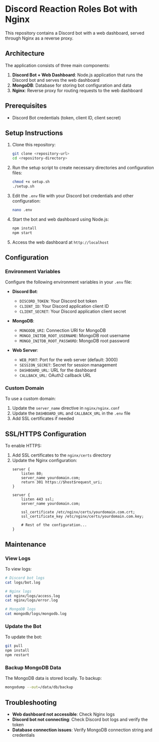 # Discord Reaction Roles Bot with Nginx

This repository contains a Discord bot with a web dashboard, served through Nginx as a reverse proxy.

## Architecture

The application consists of three main components:

1. **Discord Bot + Web Dashboard**: Node.js application that runs the Discord bot and serves the web dashboard
2. **MongoDB**: Database for storing bot configuration and data
3. **Nginx**: Reverse proxy for routing requests to the web dashboard

## Prerequisites

  
- Discord Bot credentials (token, client ID, client secret)

## Setup Instructions

1. Clone this repository:
   ```bash
   git clone <repository-url>
   cd <repository-directory>
   ```

2. Run the setup script to create necessary directories and configuration files:
   ```bash
   chmod +x setup.sh
   ./setup.sh
   ```

3. Edit the `.env` file with your Discord bot credentials and other configuration:
   ```bash
   nano .env
   ```

4. Start the bot and web dashboard using Node.js:
   ```bash
   npm install
   npm start
   ```

5. Access the web dashboard at `http://localhost`

## Configuration

### Environment Variables

Configure the following environment variables in your `.env` file:

- **Discord Bot**:
  - `DISCORD_TOKEN`: Your Discord bot token
  - `CLIENT_ID`: Your Discord application client ID
  - `CLIENT_SECRET`: Your Discord application client secret

- **MongoDB**:
  - `MONGODB_URI`: Connection URI for MongoDB
  - `MONGO_INITDB_ROOT_USERNAME`: MongoDB root username
  - `MONGO_INITDB_ROOT_PASSWORD`: MongoDB root password

- **Web Server**:
  - `WEB_PORT`: Port for the web server (default: 3000)
  - `SESSION_SECRET`: Secret for session management
  - `DASHBOARD_URL`: URL for the dashboard
  - `CALLBACK_URL`: OAuth2 callback URL

### Custom Domain

To use a custom domain:

1. Update the `server_name` directive in `nginx/nginx.conf`
2. Update the `DASHBOARD_URL` and `CALLBACK_URL` in the `.env` file
3. Add SSL certificates if needed

## SSL/HTTPS Configuration

To enable HTTPS:

1. Add SSL certificates to the `nginx/certs` directory
2. Update the Nginx configuration:
   ```nginx
   server {
       listen 80;
       server_name yourdomain.com;
       return 301 https://$host$request_uri;
   }

   server {
       listen 443 ssl;
       server_name yourdomain.com;

       ssl_certificate /etc/nginx/certs/yourdomain.com.crt;
       ssl_certificate_key /etc/nginx/certs/yourdomain.com.key;

       # Rest of the configuration...
   }
   ```

## Maintenance

### View Logs

To view logs:
```bash
# Discord bot logs
cat logs/bot.log

# Nginx logs
cat nginx/logs/access.log
cat nginx/logs/error.log

# MongoDB logs
cat mongodb/logs/mongodb.log
```

### Update the Bot

To update the bot:
```bash
git pull
npm install
npm restart
```

### Backup MongoDB Data

The MongoDB data is stored locally. To backup:
```bash
mongodump --out=/data/db/backup
```

## Troubleshooting

- **Web dashboard not accessible**: Check Nginx logs
- **Discord bot not connecting**: Check Discord bot logs and verify the token
- **Database connection issues**: Verify MongoDB connection string and credentials